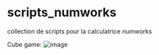 # scripts_numworks
collection de scripts pour la calculatrice numworks


Cube game:
![image](https://user-images.githubusercontent.com/77466619/230950503-47fe22e2-b93a-473c-8bd5-84c8976cc8e3.png)
